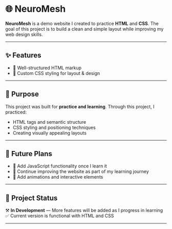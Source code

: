 # 🌐 NeuroMesh

**NeuroMesh** is a demo website I created to practice **HTML** and **CSS**.
The goal of this project is to build a clean and simple layout while improving my web design skills.

---

## ✨ Features

* 📄 Well-structured HTML markup
* 🎨 Custom CSS styling for layout & design

---

## 🎯 Purpose

This project was built for **practice and learning**.
Through this project, I practiced:

* HTML tags and semantic structure
* CSS styling and positioning techniques
* Creating visually appealing layouts

---

## 🚀 Future Plans

* 🔹 Add JavaScript functionality once I learn it
* 🔹 Continue improving the website as part of my learning journey
* 🔹 Add animations and interactive elements

---

## 📌 Project Status

⚒ **In Development** — More features will be added as I progress in learning
✅ Current version is functional with HTML and CSS

---
